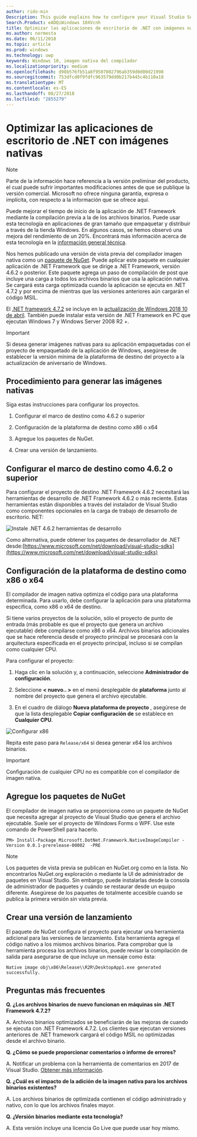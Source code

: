 ```yaml
---
author: rido-min
Description: This guide explains how to configure your Visual Studio Solution to optimize the application binaries with native images.
Search.Product: eADQiWindows 10XVcnh
title: Optimizar las aplicaciones de escritorio de .NET con imágenes nativas
ms.author: normesta
ms.date: 06/11/2018
ms.topic: article
ms.prod: windows
ms.technology: uwp
keywords: Windows 10, imagen nativa del compilador
ms.localizationpriority: medium
ms.openlocfilehash: d98b576fb51a8f9507802796ab359d0d00d21998
ms.sourcegitcommit: 753dfcd0f9fdfc963579dd0b217b445c4b110a18
ms.translationtype: MT
ms.contentlocale: es-ES
ms.lasthandoff: 08/27/2018
ms.locfileid: "2855279"
---
```

# <a name="optimize-your-net-desktop-apps-with-native-images"></a>Optimizar las aplicaciones de escritorio de .NET con imágenes nativas

> [!NOTE]
> Parte de la información hace referencia a la versión preliminar del producto, el cual puede sufrir importantes modificaciones antes de que se publique la versión comercial. Microsoft no ofrece ninguna garantía, expresa o implícita, con respecto a la información que se ofrece aquí.

Puede mejorar el tiempo de inicio de la aplicación de .NET Framework mediante la compilación previa a la de los archivos binarios. Puede usar esta tecnología en aplicaciones de gran tamaño que empaquetar y distribuir a través de la tienda Windows. En algunos casos, se hemos observó una mejora del rendimiento de un 20%. Encontrará más información acerca de esta tecnología en la [información general técnica](https://github.com/dotnet/coreclr/blob/master/Documentation/botr/readytorun-overview.md).

Nos hemos publicado una versión de vista previa del compilador imagen nativa como un [paquete de NuGet](https://www.nuget.org/packages/Microsoft.DotNet.Framework.NativeImageCompiler). Puede aplicar este paquete en cualquier aplicación de .NET Framework que se dirige a .NET Framework, versión 4.6.2 o posterior. Este paquete agrega un paso de compilación de post que incluye una carga a todos los archivos binarios que usa la aplicación nativa. Se cargará esta carga optimizada cuando la aplicación se ejecuta en .NET 4.7.2 y por encima de mientras que las versiones anteriores aún cargarán el código MSIL.

El [.NET framework 4.7.2](https://blogs.msdn.microsoft.com/dotnet/2018/04/30/announcing-the-net-framework-4-7-2/) se incluye en la [actualización de Windows 2018 10 de abril](https://blogs.windows.com/windowsexperience/2018/04/30/how-to-get-the-windows-10-april-2018-update/). También puede instalar esta versión de .NET Framework en PC que ejecutan Windows 7 y Windows Server 2008 R2 +.

> [!IMPORTANT]
> Si desea generar imágenes nativas para su aplicación empaquetadas con el proyecto de empaquetado de la aplicación de Windows, asegúrese de establecer la versión mínima de la plataforma de destino del proyecto a la actualización de aniversario de Windows.

## <a name="how-to-produce-native-images"></a>Procedimiento para generar las imágenes nativas

Siga estas instrucciones para configurar los proyectos.

1. Configurar el marco de destino como 4.6.2 o superior

2. Configuración de la plataforma de destino como x86 o x64 

3. Agregue los paquetes de NuGet.

4. Crear una versión de lanzamiento.

## <a name="configure-the-target-framework-as-462-or-above"></a>Configurar el marco de destino como 4.6.2 o superior

Para configurar el proyecto de destino .NET Framework 4.6.2 necesitará las herramientas de desarrollo de .NET Framework 4.6.2 o más reciente. Estas herramientas están disponibles a través del instalador de Visual Studio como componentes opcionales en la carga de trabajo de desarrollo de escritorio. NET:

![Instale .NET 4.6.2 herramientas de desarrollo](images/desktop-to-uwp/install-4.6.2-devpack.png)

Como alternativa, puede obtener los paquetes de desarrollador de .NET desde:[https://www.microsoft.com/net/download/visual-studio-sdks](https://www.microsoft.com/net/download/visual-studio-sdks)

## <a name="configure-the-target-platform-as-x86-or-x64"></a>Configuración de la plataforma de destino como x86 o x64

El compilador de imagen nativa optimiza el código para una plataforma determinada. Para usarlo, debe configurar la aplicación para una plataforma específica, como x86 o x64 de destino.

Si tiene varios proyectos de la solución, sólo el proyecto de punto de entrada (más probable es que el proyecto que genera un archivo ejecutable) debe compilarse como x86 o x64. Archivos binarios adicionales que se hace referencia desde el proyecto principal se procesará con la arquitectura especificada en el proyecto principal, incluso si se compilan como cualquier CPU.

Para configurar el proyecto:

1. Haga clic en la solución y, a continuación, seleccione **Administrador de configuración**.

2. Seleccione **< nuevo.. >** en el menú desplegable de **plataforma** junto al nombre del proyecto que genera el archivo ejecutable.

3. En el cuadro de diálogo **Nueva plataforma de proyecto** , asegúrese de que la lista desplegable **Copiar configuración de** se establece en **Cualquier CPU**.

![Configurar x86](images/desktop-to-uwp/configure-x86.png)

Repita este paso para `Release/x64` si desea generar x64 los archivos binarios.

>[!IMPORTANT]
> Configuración de cualquier CPU no es compatible con el compilador de imagen nativa.

## <a name="add-the-nuget-packages"></a>Agregue los paquetes de NuGet

El compilador de imagen nativa se proporciona como un paquete de NuGet que necesita agregar al proyecto de Visual Studio que genera el archivo ejecutable. Suele ser el proyecto de Windows Forms o WPF. Use este comando de PowerShell para hacerlo.

```PS
PM> Install-Package Microsoft.DotNet.Framework.NativeImageCompiler -Version 0.0.1-prerelease-00002  -PRE
```

> [!NOTE]
> Los paquetes de vista previa se publican en NuGet.org como en la lista. No encontrarlos NuGet.org exploración o mediante la UI de administrador de paquetes en Visual Studio. Sin embargo, puede instalarlas desde la consola de administrador de paquetes y cuándo se restaurar desde un equipo diferente. Asegúrese de los paquetes de totalmente accesible cuando se publica la primera versión sin vista previa.

## <a name="create-a-release-build"></a>Crear una versión de lanzamiento

El paquete de NuGet configura el proyecto para ejecutar una herramienta adicional para las versiones de lanzamiento. Esta herramienta agrega el código nativo a los mismos archivos binarios.
Para comprobar que la herramienta procesa los archivos binarios, puede revisar la compilación de salida para asegurarse de que incluye un mensaje como ésta:

```
Native image obj\x86\Release\\R2R\DesktopApp1.exe generated successfully.
```

## <a name="faq"></a>Preguntas más frecuentes

**Q. ¿Los archivos binarios de nuevo funcionan en máquinas sin .NET Framework 4.7.2?**

A. Archivos binarios optimizados se beneficiarán de las mejoras de cuando se ejecuta con .NET Framework 4.7.2. Los clientes que ejecutan versiones anteriores de .NET framework cargará el código MSIL no optimizadas desde el archivo binario.

**Q. ¿Cómo se puede proporcionar comentarios o informe de errores?**

A. Notificar un problema con la herramienta de comentarios en 2017 de Visual Studio. [Obtener más información](https://docs.microsoft.com/visualstudio/ide/how-to-report-a-problem-with-visual-studio-2017).

**Q. ¿Cuál es el impacto de la adición de la imagen nativa para los archivos binarios existentes?**

A. Los archivos binarios de optimizada contienen el código administrado y nativo, con lo que los archivos finales mayor.

**Q. ¿Versión binarios mediante esta tecnología?**

A. Esta versión incluye una licencia Go Live que puede usar hoy mismo.
